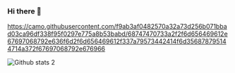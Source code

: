 ### Hi there 👋

<!--
**Emin-Yildiz/Emin-Yildiz** is a ✨ _special_ ✨ repository because its `README.md` (this file) appears on your GitHub profile.



Here are some ideas to get you started:

- 🔭 I’m currently working on ...
- 🌱 I’m currently learning ...
- 👯 I’m looking to collaborate on ...
- 🤔 I’m looking for help with ...
- 💬 Ask me about ...
- 📫 How to reach me: ...
- 😄 Pronouns: ...
- ⚡ Fun fact: ...
-->

https://camo.githubusercontent.com/f9ab3af0482570a32a73d256b071bbad03ca96df338f95f0297e775a8b53babd/68747470733a2f2f6d656469612e67697068792e636f6d2f6d656469612f337a79573442414f6d356878795144714a372f67697068792e676966

![Github stats 2](https://github-readme-stats.vercel.app/api?username=Emin-Yildiz&show_icons=true&theme=radical)
